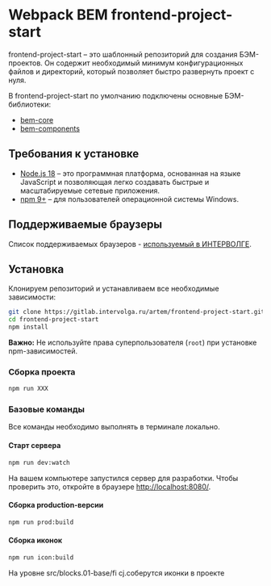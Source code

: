 # Webpack BEM frontend-project-start

frontend-project-start – это шаблонный репозиторий для создания БЭМ-проектов. Он содержит необходимый минимум конфигурационных файлов и директорий, который позволяет быстро развернуть проект с нуля.

В frontend-project-start по умолчанию подключены основные БЭМ-библиотеки:

* [bem-core](https://ru.bem.info/libs/bem-core/)
* [bem-components](https://ru.bem.info/libs/bem-components/)

## Требования к установке

* [Node.js 18](https://nodejs.org) – это программная платформа, основанная на языке JavaScript и позволяющая легко создавать быстрые и масштабируемые сетевые приложения.
* [npm 9+](https://www.npmjs.com/) – для пользователей операционной системы Windows.

## Поддерживаемые браузеры

Список поддерживаемых браузеров - [используемый в ИНТЕРВОЛГЕ](https://www.intervolga.ru/blog/projects/standart-podderzhki-brauzerov-2016/).

## Установка

Клонируем репозиторий и устанавливаем все необходимые зависимости:

```bash
git clone https://gitlab.intervolga.ru/artem/frontend-project-start.git --depth 1 frontend-project-start
cd frontend-project-start
npm install
```

**Важно:** Не используйте права суперпользователя (`root`) при установке npm-зависимостей.

### Сборка проекта

```bash
npm run XXX
```

### Базовые команды

Все команды необходимо выполнять в терминале локально.

#### Старт сервера

```bash
npm run dev:watch
```

На вашем компьютере запустился сервер для разработки. Чтобы проверить это, откройте в браузере [http://localhost:8080/](http://localhost:8080/).

#### Сборка production-версии

```bash
npm run prod:build
```

#### Сборка иконок

```bash
npm run icon:build
```

На уровне src/blocks.01-base/fi cj.соберутся иконки в проекте
